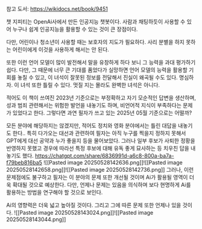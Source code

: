 참고 도서: https://wikidocs.net/book/9451

챗 지피티는 OpenAi사에서 만든 인공지능 챗봇이다.
사람과 채팅하듯이 사용할 수 있어 누구나 쉽게 인공지능을 활용할 수 있는 것이 큰 장점이다. 

다만, 어린이나 청소년이 사용할 때는 보호자의 지도가 필요하다. 사리 분별을 하지 못하는 어린이에게 이것을 사용하게 해서는 안 된다.

또한 이런 언어 모델이 많이 발전해서 말을 유창하게 하다 보니 그 능력을 과대 평가하기 쉽다. 다만, 그 때문에 너무 큰 기대를 품었다가 실망하면 언어 모델의 능력을 활용할 기회를 놓칠 수 있고, 이 녀석이 잘못된 정보를 전달해서 진실이 왜곡될 수도 있다. 명심하자. 이 녀석 또한 틀릴 수 있다. 멋질 지는 몰라도 완벽한 녀석은 아니다.

적어도 이 책이 쓰여진 2023년 기준으로는 부정확하고 자기 모순적인 답변을 생산하며, 성과 범죄 관련해서는 위험한 발언을 내놓기도 하며, 비언어적 지식이 부족하다는 문제가 있었다고 한다.
그렇다면 과연 필자가 쓰고 있는 2025년 05월 기준으로는 어떨까?

모든 분야에 해당하지는 않겠지만, 적어도 정치와 영화 분야에서는 틀린 대답을 내놓기도 한다..
특히 다가오는 대선과 관련하여 필자는 아직 누구를 찍을지 정하지 못해서 GPT에게 대선 공약과 누가 좋을지 등을 물어보았다. 그러나 일부 후보가 사퇴한 정황을 반영하지 못했고 경우에 따라선 특정 후보에 대해 유독 좋게 묘사하는 등 치우친 답을 내놓기도 했다.
https://chatgpt.com/share/6836991d-a6c8-800a-ba7a-f79beb816ba5
![[Pasted image 20250528142636.png]]![[Pasted image 20250528142658.png]]![[Pasted image 20250528142736.png]]
그러나, 이런 문제점에도 불구하고 필자는 이 분야의 문제 또한 개선될 것이며 Ai가 활용될 영역이 더욱 확대될 것으로 예상한다. 다만, 언제나 문제는 있음을 의식하며 보다 현명하게 Ai를 활용하는 방법을 연구해야 할 것으로 보인다.

Ai의 영향력은 더욱 넓고 높아질 것이다.
그리고 그에 따른 문제 또한 언제나 있을 것이다.
![[Pasted image 20250528143024.png]]![[Pasted image 20250528143044.png]]